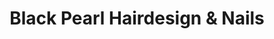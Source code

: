 ---
title: "Black Pearl Hairdesign & Nails"
url: /schlieren/black-pearl-hairdesign-und-nails/
shop: Friseur
---